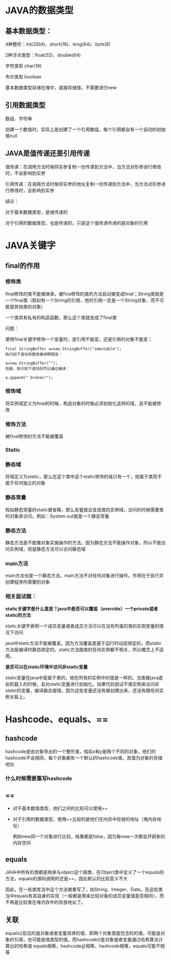 # JAVA的数据类型

## 基本数据类型：

4种整形：int(32bit)、short(16)、long(64)、byte(8)

2种浮点类型：float(32)、double(64)

字符类型 char(16)

布尔类型 boolean

基本数据类型存储在堆中，直接存储值，不需要进行new

## 引用数据类型

数组、字符串

创建一个数值时，实际上是创建了一个引用数组，每个引用都会有一个自动的初始值null

## JAVA是值传递还是引用传递

值传递：在调用方法时候将实参复制一份传递到方法中，当方法对形参进行修改时，不会影响到实参

引用传递：在调用方法时候将实参的地址复制一份传递到方法中，当方法对形参进行修改时，会影响到实参

结论：

对于基本数据类型，是值传递的

对于引用的数据类型，也是传递的，只是这个值传递传递的是对象的引用

# JAVA关键字

## final的作用

### 修饰类

final修饰的类不能被继承，被fina修饰的类的方法自动被变成final；String类就是一个final类（假如有一个String的引用，他的引用一定是一个String对象，而不可能是其他类的对象）

一个类具有私有的构造函数，那么这个类就变成了final类

问题：

使用final关键字修饰一个变量时，是引用不能变，还是引用的对象不能变；

```
final StringBuffer a=new StringBuffer("immutable");
执行如下语句将报告编译期错误：

a=new StringBuffer("");
但是，执行如下语句则可以通过编译：

a.append(" broken!"); 
```



### 修饰域

将实例域定义为final的时候，构造对象的时候必须初始化这样的域，且不能被修改

### 修饰方法

被final修饰的方法不能被覆盖

### Static

### 静态域

将域定义为static，那么在这个类中这个static修饰的域只有一个，他属于类而不属于任何独立的对象

### 静态常量

假如静态常量的static被省略，那么变量就会变成类的实例域，访问的时候需要类的对象来访问。例如：System.out就是一个静态常量

### 静态方法

静态方法是不能像对象实施操作的方法。因为静态方法不能操作对象，所以不能访问实例域，但是静态方法可以访问静态域

### main方法

main方法也是一个静态方法，main方法不对任何对象进行操作，作用在于执行并创建程序所需要的对象

### 相关面试题：

**static关键字是什么意思？java中是否可以覆盖（override）一个private或者static的方法** 

static关键字表明一个成员变量或者成员方法可以在没有所属的类的实例变量的情况下访问 

java中static方法不能被覆盖，因为方法覆盖是基于运行时动态绑定的，而static方法是编译时静态绑定的。static方法跟类的任何实例都不相关，所以概念上不适用。 

**是否可以在static环境中访问非static变量** 

static变量在java中是属于类的，他在所有的实例中的值是一样的。当类被java虚拟机载入的时候，会对static变量进行初始化。如果代码尝试不用实例来访问非static的变量，编译器会报错，因为这些变量还没有被创建出来，还没有跟任何实例关联上。 

# Hashcode、equals、==

## hashcode

hashcode是由对象导出的一个整形值，假如x和y是两个不同的对象，他们的hashcode不会相同，每个对象都有一个默认的hashcode值，其值为对象的存储地址

### 什么时候需要重写hashcode



## ==

- 对于基本数值类型，他们之间的比较可以使用==

- 对于引用的数据类型，使用==比较的是他们在内存中存放的地址（堆内存地址）

  例如new同一个对象进行比较，结果都是false，因为每new一次都会开辟新的内存空间

## equals

JAVA中所有的类都是继承与object这个超类，在Object类中定义了一个equals的方法，equals的源码调用的还是==，因此默认的比较意义不大

因此，在一些类库当中这个方法被重写了，如String、Integer、Date。在这些类当中equals有其自身的实现（一般都是用来比较对象的成员变量值是否相同），而不再是比较类在堆内存中的存放地址了。

## 关联

equals()反应的是对象或者变量具体的值，即两个对象里面包含的的值，可能是对象的引用，也可能是值类型的值。而hashcode()是对象或者变量通过哈希算法计算出的哈希值 equals相等，hashcode必相等，hashcode相等，equals可能不相等



